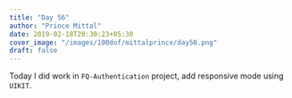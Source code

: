```yaml
---
title: "Day 56"
author: "Prince Mittal"
date: 2019-02-18T20:30:23+05:30
cover_image: "/images/100dof/mittalprince/day50.png"
draft: false
---
```


Today I did work in `FQ-Authentication` project, add responsive mode using `UIKIT`.